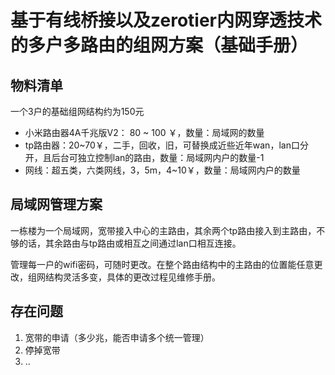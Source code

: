# 基于有线桥接以及zerotier内网穿透技术的多户多路由的组网方案（基础手册）

## 物料清单

一个3户的基础组网结构约为150元

* 小米路由器4A千兆版V2： 80 ~ 100 ￥，数量：局域网的数量
* tp路由器：20~70￥，二手，回收，旧，可替换成近些近年wan，lan口分开，且后台可独立控制lan的路由，数量：局域网内户的数量-1
* 网线：超五类，六类网线，3，5m，4~10￥，数量：局域网内户的数量

## 局域网管理方案

​	一栋楼为一个局域网，宽带接入中心的主路由，其余两个tp路由接入到主路由，不够的话，其余路由与tp路由或相互之间通过lan口相互连接。

​	管理每一户的wifi密码，可随时更改。在整个路由结构中的主路由的位置能任意更改，组网结构灵活多变，具体的更改过程见维修手册。

## 存在问题

1. 宽带的申请（多少兆，能否申请多个统一管理）
2. 停掉宽带
3. ..